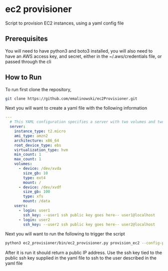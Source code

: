 # ec2 provisioner

Script to provision EC2 instances, using a yaml config file

## Prerequisites

You will need to have python3 and boto3 installed, you will also need to have an AWS access key, and secret, either in the ~/.aws/credentials file, or passed through the cli

## How to Run

To run first clone the repository,

```bash
git clone https://github.com/emalinowski/ec2Provisioner.git
```

Next you will want to create a yaml file with the following information

```yaml
---
  # This YAML configuration specifies a server with two volumes and two users
  server:
    instance_type: t2.micro
    ami_type: amzn2
    architecture: x86_64
    root_device_type: ebs
    virtualization_type: hvm
    min_count: 1
    max_count: 1
    volumes:
      - device: /dev/xvda
        size_gb: 10
        type: ext4
        mount: /
      - device: /dev/xvdf
        size_gb: 100
        type: xfs
        mount: /data
    users:
      - login: user1
        ssh_key: --user1 ssh public key goes here-- user1@localhost
      - login: user2
        ssh_key: --user2 ssh public key goes here-- user2@localhost

```

Next you will want to run the following to trigger the script

```bash
python3 ec2_provisioner/bin/ec2_provisioner.py provision_ec2 --config-path=(config path) ...optional --region=(region) --aws-key(aws_access_key_id) --aws-secret(aws_secret_access_key)
```

After it is run it should return a public IP address. Use the ssh key tied to the public ssh key supplied in the yaml file to ssh to the user described in the yaml file
